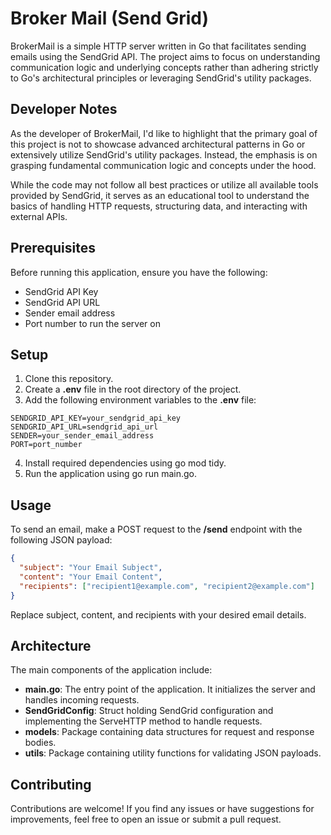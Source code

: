 # Broker Mail (Send Grid)

BrokerMail is a simple HTTP server written in Go that facilitates sending emails using the SendGrid API. The project aims to focus on understanding communication logic and underlying concepts rather than adhering strictly to Go's architectural principles or leveraging SendGrid's utility packages.

## Developer Notes
As the developer of BrokerMail, I'd like to highlight that the primary goal of this project is not to showcase advanced architectural patterns in Go or extensively utilize SendGrid's utility packages. Instead, the emphasis is on grasping fundamental communication logic and concepts under the hood.

While the code may not follow all best practices or utilize all available tools provided by SendGrid, it serves as an educational tool to understand the basics of handling HTTP requests, structuring data, and interacting with external APIs.

## Prerequisites
Before running this application, ensure you have the following:

- SendGrid API Key
- SendGrid API URL
- Sender email address
- Port number to run the server on

## Setup
1. Clone this repository.
2. Create a **.env** file in the root directory of the project.
3. Add the following environment variables to the **.env** file:
```.env
SENDGRID_API_KEY=your_sendgrid_api_key
SENDGRID_API_URL=sendgrid_api_url
SENDER=your_sender_email_address
PORT=port_number
```
4. Install required dependencies using go mod tidy.
5. Run the application using go run main.go.

## Usage
To send an email, make a POST request to the **/send** endpoint with the following JSON payload:

```json
{
  "subject": "Your Email Subject",
  "content": "Your Email Content",
  "recipients": ["recipient1@example.com", "recipient2@example.com"]
}
```
Replace subject, content, and recipients with your desired email details.

## Architecture
The main components of the application include:

- **main.go**: The entry point of the application. It initializes the server and handles incoming requests.
- **SendGridConfig**: Struct holding SendGrid configuration and implementing the ServeHTTP method to handle requests.
- **models**: Package containing data structures for request and response bodies.
- **utils**: Package containing utility functions for validating JSON payloads.
  
## Contributing
Contributions are welcome! If you find any issues or have suggestions for improvements, feel free to open an issue or submit a pull request.

